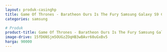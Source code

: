 ```yaml
---
layout: produk-casinghp
title: Game Of Thrones - Baratheon Ours Is The Fury Samsung Galaxy S9 Case
categories: samsung

# Produk
product-title: Game Of Thrones - Baratheon Ours Is The Fury Samsung Galaxy S9 Case
image-drive: 15fD6NSjm5OUGzZOqHB3wBAvr60uGxBv5
harga: 90000
---
```

